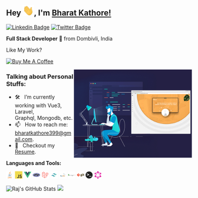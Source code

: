 ## Hey <img src="https://raw.githubusercontent.com/bharatkathorer/bharatkathorer/master/assets/Hi.gif" width="30px">, I'm [Bharat Kathore!](https://github.com/bharatkathorer)

[![Linkedin Badge](https://img.shields.io/badge/-LinkedIn-0e76a8?style=flat-square&logo=Linkedin&logoColor=white)](https://www.linkedin.com/in/bharat-kathore-6a55bb178/)
[![Twitter Badge](https://img.shields.io/badge/-Twitter-00acee?style=flat-square&logo=Twitter&logoColor=white)](https://twitter.com/KathoreBharat)

**Full Stack Developer** 🚀 from Dombivli, India

Like My Work?

<a href="https://www.buymeacoffee.com/bharatkathore" target="_blank"><img src="https://cdn.buymeacoffee.com/buttons/v2/default-blue.png" alt="Buy Me A Coffee" height="60px" width="217px" ></a>

<img width="320" align="right" alt="GIF" src="https://raw.githubusercontent.com/bharatkathorer/bharatkathorer/master/assets/web_developer.gif" />

### Talking about Personal Stuffs:

- 🛠 &nbsp; I’m currently working with Vue3, Laravel, <br /> Graphql, Mongodb, etc.
- 📫 &nbsp; How to reach me: [bharatkathore399@gmail.com](mailto:bharatkathore399@gmail.com).
- 📝 &nbsp; Checkout my [Resume](https://raw.githubusercontent.com/bharatkathorer/bharatkathorer/master/assets/resume.pdf).

**Languages and Tools:**

<code><img height="20" src="https://raw.githubusercontent.com/github/explore/80688e429a7d4ef2fca1e82350fe8e3517d3494d/topics/java/java.png"></code>
<code><img height="20" src="https://raw.githubusercontent.com/github/explore/80688e429a7d4ef2fca1e82350fe8e3517d3494d/topics/javascript/javascript.png"></code>
<code><img height="20" src="https://raw.githubusercontent.com/github/explore/80688e429a7d4ef2fca1e82350fe8e3517d3494d/topics/vue/vue.png"></code>
<code><img height="20" src="https://raw.githubusercontent.com/github/explore/80688e429a7d4ef2fca1e82350fe8e3517d3494d/topics/php/php.png"></code>
<code><img height="20" src="https://raw.githubusercontent.com/github/explore/80688e429a7d4ef2fca1e82350fe8e3517d3494d/topics/laravel/laravel.png"></code>
<code><img height="20" src="https://raw.githubusercontent.com/github/explore/80688e429a7d4ef2fca1e82350fe8e3517d3494d/topics/tailwind/tailwind.png"></code>
<code><img height="20" src="https://raw.githubusercontent.com/github/explore/80688e429a7d4ef2fca1e82350fe8e3517d3494d/topics/mysql/mysql.png"></code>
<code><img height="20" src="https://raw.githubusercontent.com/github/explore/80688e429a7d4ef2fca1e82350fe8e3517d3494d/topics/mongodb/mongodb.png"></code>
<code><img height="20" src="https://raw.githubusercontent.com/github/explore/80688e429a7d4ef2fca1e82350fe8e3517d3494d/topics/git/git.png"></code>
<code><img height="20" src="https://raw.githubusercontent.com/github/explore/80688e429a7d4ef2fca1e82350fe8e3517d3494d/topics/terminal/terminal.png"></code>
<code><img height="20" src="https://raw.githubusercontent.com/github/explore/80688e429a7d4ef2fca1e82350fe8e3517d3494d/topics/graphql/graphql.png"></code>

<img src="https://github-readme-stats.vercel.app/api?username=bharatkathorer&show_icons=true&hide_border=true&count_private=true&theme=radical" alt="Raj's GitHub Stats">

<img height="180em" src="https://github-readme-streak-stats.herokuapp.com/?user=bharatkathorer&hide_border=true&theme=radical" />
